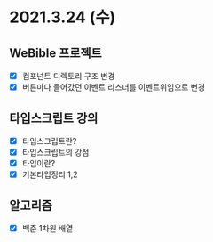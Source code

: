 # 2021.3.24 (수)

## WeBible 프로젝트

- [x] 컴포넌트 디렉토리 구조 변경
- [x] 버튼마다 들어갔던 이벤트 리스너를 이벤트위임으로 변경

## 타입스크립트 강의

- [x] 타입스크립트란?
- [x] 타입스크립트의 강점
- [x] 타입이란?
- [x] 기본타입정리 1,2

## 알고리즘

- [x] 백준 1차원 배열
